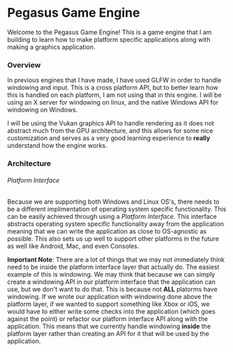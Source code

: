 # Pegasus Game Engine

Welcome to the Pegasus Game Engine!
This is a game engine that I am building to learn how to make platform specific applications along with making a graphics application.

### Overview
In previous engines that I have made, I have used GLFW in order to handle windowing and input. This is a cross platform API, but to better learn how this is handled on each platform, I am not using that in this engine. I will be using an X server for windowing on linux, and the native Windows API for windowing on Windows. 

I will be using the Vukan graphics API to handle rendering as it does not abstract much from the GPU architecture, and this allows for some nice customization and serves as a very good learning experience to **really** understand how the engine works.

### Architecture
###### Platform Interface
Because we are supporting both Windows and Linux OS's, there needs to be a different implimentation of operating system specific functionality.
This can be easily achieved through using a *Platform Interface*. This interface abstracts operating system specific functionality away from the application meaning that we can
write the application as close to OS-agnostic as possible.
This also sets us up well to support other platforms in the future as well like Android, Mac, and even Consoles.

**Important Note**: There are a lot of things that we may not immediately think need to be inside the platform interface layer that actually do. The easiest example of this is windowing. We may think that because we can simply create a windowing API in our platform interface that the application can use, but we don't want to do that. This is because not **ALL** platorms have windowing. If we wrote our application with windowing done above the platform layer, if we wanted to support something like Xbox or iOS, we would have to either write some checks into the application (which goes against the point) or refactor our platform interface API along with the application. This means that we currently handle windowing **inside** the platform layer rather than creating an API for it that will be used by the application.
